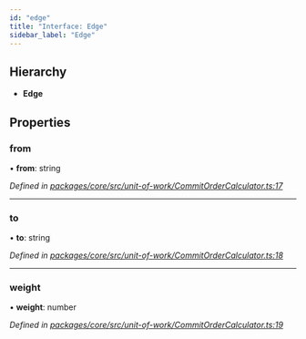 ```yaml
---
id: "edge"
title: "Interface: Edge"
sidebar_label: "Edge"
---
```


## Hierarchy

* **Edge**

## Properties

### from

•  **from**: string

*Defined in [packages/core/src/unit-of-work/CommitOrderCalculator.ts:17](https://github.com/mikro-orm/mikro-orm/blob/18b580bb42/packages/core/src/unit-of-work/CommitOrderCalculator.ts#L17)*

___

### to

•  **to**: string

*Defined in [packages/core/src/unit-of-work/CommitOrderCalculator.ts:18](https://github.com/mikro-orm/mikro-orm/blob/18b580bb42/packages/core/src/unit-of-work/CommitOrderCalculator.ts#L18)*

___

### weight

•  **weight**: number

*Defined in [packages/core/src/unit-of-work/CommitOrderCalculator.ts:19](https://github.com/mikro-orm/mikro-orm/blob/18b580bb42/packages/core/src/unit-of-work/CommitOrderCalculator.ts#L19)*
